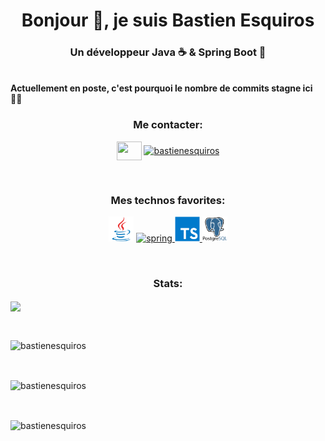 <h1 align="center">Bonjour 👋, je suis Bastien Esquiros</h1>
<h3 align="center">Un développeur Java ☕ & Spring Boot 🍂</h3>
<br/>
<b>Actuellement en poste, c'est pourquoi le nombre de commits stagne ici 👨‍💼</b>
<br/>
<h3 align="center">Me contacter:</h3>
<p align="center">
<a href="https://linkedin.com/in/bastienesquiros" target="_blank"><img align="center" src="https://raw.githubusercontent.com/rahuldkjain/github-profile-readme-generator/master/src/images/icons/Social/linked-in-alt.svg"  height="30" width="40"/></a>
<a href="mailto:bastien.esquiros@hotmail.com" target="_blank"><img align="center" src="https://freepngimg.com/download/gmail/66405-computer-icons-client-user-email-gmail.png"  height="30" width="30" alt="bastienesquiros"/></a>
</p>
<br/>
<h3 align="center">Mes technos favorites:</h3>
<p align="center"> 
<a href="https://www.java.com" target="_blank" rel="noreferrer"> <img src="https://raw.githubusercontent.com/devicons/devicon/master/icons/java/java-original.svg"  alt="java" width="40" height="40"/></a> 
<a href="https://spring.io/" target="_blank" rel="noreferrer"> <img src="https://www.vectorlogo.zone/logos/springio/springio-icon.svg" alt="spring" width="40" height="40"/> </a> 
<a href="https://www.typescriptlang.org/" target="_blank" rel="noreferrer"> <img src="https://raw.githubusercontent.com/devicons/devicon/master/icons/typescript/typescript-original.svg" alt="typescript" width="40" height="40"/> </a> 
<a href="https://www.postgresql.org" target="_blank" rel="noreferrer"> <img src="https://raw.githubusercontent.com/devicons/devicon/master/icons/postgresql/postgresql-original-wordmark.svg" alt="postgresql" width="40" height="40"/> </a> 
</p>
<br/>
<h3 align="center">Stats:</h3>
<p><a  target="_blank" href="https://www.codewars.com/users/bastienesquiros1/"><img  align="center" src="https://www.codewars.com/users/bastienesquiros1/badges/large"/></a></p>
<br/>
<p><img align="center" src="https://github-readme-stats.vercel.app/api/top-langs?username=bastienesquiros&show_icons=true&theme=dark&locale=en&layout=compact" alt="bastienesquiros" /></p>
<br/>
<p><img align="center" src="https://github-readme-stats.vercel.app/api?username=bastienesquiros&show_icons=true&theme=dark&locale=en" alt="bastienesquiros" /></p>
<br/>
<p><img align="center" src="https://github-readme-streak-stats.herokuapp.com/?user=bastienesquiros&theme=dark" alt="bastienesquiros" /></p>

